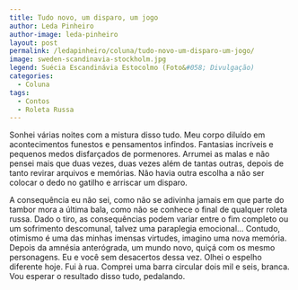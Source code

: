 ```yaml
---
title: Tudo novo, um disparo, um jogo
author: Leda Pinheiro
author-image: leda-pinheiro
layout: post
permalink: /ledapinheiro/coluna/tudo-novo-um-disparo-um-jogo/
image: sweden-scandinavia-stockholm.jpg
legend: Suécia Escandinávia Estocolmo (Foto&#058; Divulgação)
categories:
  - Coluna
tags:
  - Contos
  - Roleta Russa
---
```

Sonhei várias noites com a mistura disso tudo. Meu corpo diluído em acontecimentos funestos e pensamentos infindos. Fantasias incríveis e pequenos medos disfarçados de pormenores. Arrumei as malas e não pensei mais que duas vezes, duas vezes além de tantas outras, depois de tanto revirar arquivos e memórias. Não havia outra escolha a não ser colocar o dedo no gatilho e arriscar um disparo.

A consequência eu não sei, como não se adivinha jamais em que parte do tambor mora a última bala, como não se conhece o final de qualquer roleta russa. Dado o tiro, as consequências podem variar entre o fim completo ou um sofrimento descomunal, talvez uma paraplegia emocional… Contudo, otimismo é uma das minhas imensas virtudes, imagino uma nova memória. Depois da amnésia anterógrada, um mundo novo, quiçá com os mesmo personagens. Eu e você sem desacertos dessa vez. Olhei o espelho diferente hoje. Fui à rua. Comprei uma barra circular dois mil e seis, branca. Vou esperar o resultado disso tudo, pedalando.